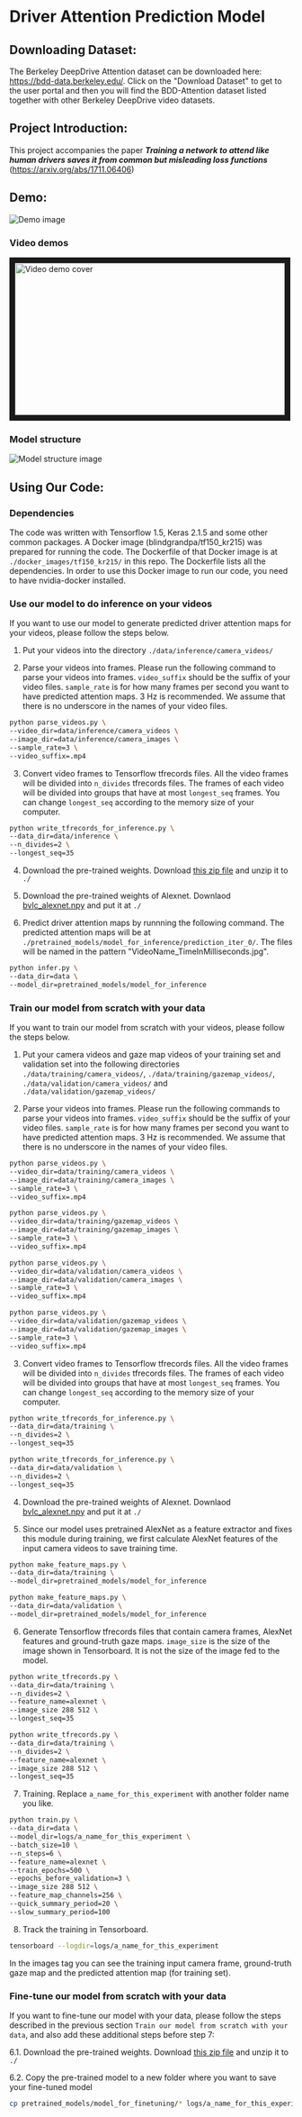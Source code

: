 # Driver Attention Prediction Model

## Downloading Dataset:

The Berkeley DeepDrive Attention dataset can be downloaded here: https://bdd-data.berkeley.edu/. Click on the "Download Dataset" to get to the user portal and then you will find the BDD-Attention dataset listed together with other Berkeley DeepDrive video datasets.

## Project Introduction:

This project accompanies the paper **_Training a network to attend like human drivers saves it from common but misleading loss functions_** (https://arxiv.org/abs/1711.06406)

## Demo:
![Demo image](wiki_images/demo.jpg)

### Video demos 
<a href="http://www.youtube.com/watch?feature=player_embedded&v=IcAtJ0CvYuQ" target="_blank">
     <img src="http://img.youtube.com/vi/IcAtJ0CvYuQ/0.jpg" alt="Video demo cover" width="480" height="270" border="10" />
</a>

### Model structure
![Model structure image](wiki_images/structure2.png)

## Using Our Code:
### Dependencies
The code was written with Tensorflow 1.5, Keras 2.1.5 and some other common packages. A Docker image (blindgrandpa/tf150_kr215) was prepared for running the code. The Dockerfile of that Docker image is at `./docker_images/tf150_kr215/` in this repo. The Dockerfile lists all the dependencies. In order to use this Docker image to run our code, you need to have nvidia-docker installed.


### Use our model to do inference on your videos
If you want to use our model to generate predicted driver attention maps for your videos, please follow the steps below. 

1. Put your videos into the directory `./data/inference/camera_videos/`

2. Parse your videos into frames. 
Please run the following command to parse your videos into frames. `video_suffix` should be the suffix of your video files. `sample_rate` is for how many frames per second you want to have predicted attention maps. 3 Hz is recommended. We assume that there is no underscore in the names of your video files. 
```bash
python parse_videos.py \
--video_dir=data/inference/camera_videos \
--image_dir=data/inference/camera_images \
--sample_rate=3 \
--video_suffix=.mp4
```


3. Convert video frames to Tensorflow tfrecords files. All the video frames will be divided into `n_divides` tfrecords files.
The frames of each video will be divided into groups that have at most `longest_seq` frames. 
You can change `longest_seq` according to the memory size of your computer.
```bash
python write_tfrecords_for_inference.py \
--data_dir=data/inference \
--n_divides=2 \
--longest_seq=35
```


4. Download the pre-trained weights. Download [this zip file](https://drive.google.com/file/d/1q_CgyX73wrYTAsZjDF9aMXNPURcUmWVy/view?usp=sharing) and unzip it to `./`

5. Download the pre-trained weights of Alexnet. Downlaod [bvlc_alexnet.npy](https://www.cs.toronto.edu/~guerzhoy/tf_alexnet/bvlc_alexnet.npy) and put it at `./`


6. Predict driver attention maps by runnning the following command. The predicted attention maps will be at `./pretrained_models/model_for_inference/prediction_iter_0/`. The files will be named in the pattern "VideoName_TimeInMilliseconds.jpg".
```bash
python infer.py \
--data_dir=data \
--model_dir=pretrained_models/model_for_inference
```


### Train our model from scratch with your data
If you want to train our model from scratch with your videos, please follow the steps below. 

1. Put your camera videos and gaze map videos of your training set and validation set into the following directories `./data/training/camera_videos/`, `./data/training/gazemap_videos/`, `./data/validation/camera_videos/` and  `./data/validation/gazemap_videos/`


2. Parse your videos into frames. 
Please run the following commands to parse your videos into frames. `video_suffix` should be the suffix of your video files. `sample_rate` is for how many frames per second you want to have predicted attention maps. 3 Hz is recommended. We assume that there is no underscore in the names of your video files. 
```bash
python parse_videos.py \
--video_dir=data/training/camera_videos \
--image_dir=data/training/camera_images \
--sample_rate=3 \
--video_suffix=.mp4

python parse_videos.py \
--video_dir=data/training/gazemap_videos \
--image_dir=data/training/gazemap_images \
--sample_rate=3 \
--video_suffix=.mp4

python parse_videos.py \
--video_dir=data/validation/camera_videos \
--image_dir=data/validation/camera_images \
--sample_rate=3 \
--video_suffix=.mp4

python parse_videos.py \
--video_dir=data/validation/gazemap_videos \
--image_dir=data/validation/gazemap_images \
--sample_rate=3 \
--video_suffix=.mp4
```


3. Convert video frames to Tensorflow tfrecords files. All the video frames will be divided into `n_divides` tfrecords files.
The frames of each video will be divided into groups that have at most `longest_seq` frames. 
You can change `longest_seq` according to the memory size of your computer.
```bash
python write_tfrecords_for_inference.py \
--data_dir=data/training \
--n_divides=2 \
--longest_seq=35

python write_tfrecords_for_inference.py \
--data_dir=data/validation \
--n_divides=2 \
--longest_seq=35
```


4. Download the pre-trained weights of Alexnet. Downlaod [bvlc_alexnet.npy](https://www.cs.toronto.edu/~guerzhoy/tf_alexnet/bvlc_alexnet.npy) and put it at `./`


5. Since our model uses pretrained AlexNet as a feature extractor and fixes this module during training, we first calculate AlexNet features of the input camera videos to save training time.
```bash
python make_feature_maps.py \
--data_dir=data/training \
--model_dir=pretrained_models/model_for_inference

python make_feature_maps.py \
--data_dir=data/validation \
--model_dir=pretrained_models/model_for_inference
```


6. Generate Tensorflow tfrecords files that contain camera frames, AlexNet features and ground-truth gaze maps. `image_size` is the size of the image shown in Tensorboard. It is not the size of the image fed to the model.
```bash
python write_tfrecords.py \
--data_dir=data/training \
--n_divides=2 \
--feature_name=alexnet \
--image_size 288 512 \
--longest_seq=35

python write_tfrecords.py \
--data_dir=data/training \
--n_divides=2 \
--feature_name=alexnet \
--image_size 288 512 \
--longest_seq=35
```


7. Training. Replace `a_name_for_this_experiment` with another folder name you like.
```bash
python train.py \
--data_dir=data \
--model_dir=logs/a_name_for_this_experiment \
--batch_size=10 \
--n_steps=6 \
--feature_name=alexnet \
--train_epochs=500 \
--epochs_before_validation=3 \
--image_size 288 512 \
--feature_map_channels=256 \
--quick_summary_period=20 \
--slow_summary_period=100
```


8. Track the training in Tensorboard.
```bash
tensorboard --logdir=logs/a_name_for_this_experiment
```
In the images tag you can see the training input camera frame, ground-truth gaze map and the predicted attention map (for training set).


### Fine-tune our model from scratch with your data
If you want to fine-tune our model with your data, please follow the steps described in the previous section `Train our model from scratch with your data`, and also add these additional steps before step 7:

6.1. Download the pre-trained weights. Download [this zip file](https://drive.google.com/file/d/1q_CgyX73wrYTAsZjDF9aMXNPURcUmWVy/view?usp=sharing) and unzip it to `./`

6.2. Copy the pre-trained model to a new folder where you want to save your fine-tuned model
```bash
cp pretrained_models/model_for_finetuning/* logs/a_name_for_this_experiment/
```

